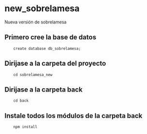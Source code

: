 # new_sobrelamesa
Nueva versión de sobrelamesa

## Primero cree la base de datos
        create database db_sobrelamesa;

## Dirijase a la carpeta del proyecto
        cd sobrelamesa_new


## Dirijase a la carpeta back
        cd back

## Instale todos los módulos de la carpeta back
        npm install
